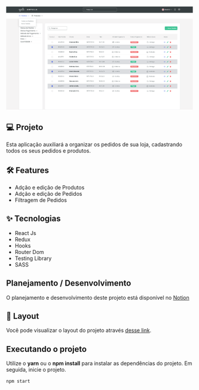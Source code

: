 <p align="center">
 <img src=".github/allOrders.png"/>
</p>

## 💻 Projeto
Esta aplicação auxiliará a organizar os pedidos de sua loja, cadastrando todos os seus pedidos e produtos.


## :hammer_and_wrench: Features 

- Adção e edição de Produtos
- Adção e edição de Pedidos
- Filtragem de Pedidos


## ✨ Tecnologias

- React Js
- Redux
- Hooks
- Router Dom
- Testing Library
- SASS

## Planejamento / Desenvolvimento

O planejamento e desenvolvimento deste projeto está disponível no [Notion](https://foamy-bear-4ed.notion.site/Order-System-3801c5db5dbd4d73b550d90f7832a08d)

## 🔖 Layout

Você pode visualizar o layout do projeto através [desse link](https://www.figma.com/file/maWCp4iz0oXmRbEEp51Wv7/sistemaDePedidos?node-id=0%3A1).


## Executando o projeto

Utilize o **yarn** ou o **npm install** para instalar as dependências do projeto.
Em seguida, inicie o projeto.

```cl
npm start
```

<br />

